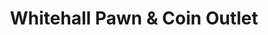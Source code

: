 ---
title: "Whitehall Pawn & Coin Outlet"
url: /whitehall/whitehall-pawn-und-coin-outlet/
shop: Leiher
---